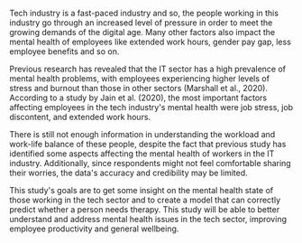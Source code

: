 Tech industry is a fast-paced industry and so, the people working in this industry go through an increased level of pressure in order to meet the growing demands of the digital age. Many other factors also impact the mental health of employees like extended work hours, gender pay gap, less employee benefits and so on. 

Previous research has revealed that the IT sector has a high prevalence of mental health problems, with employees experiencing higher levels of stress and burnout than those in other sectors (Marshall et al., 2020). According to a study by Jain et al. (2020), the most important factors affecting employees in the tech industry's mental health were job stress, job discontent, and extended work hours.

There is still not enough information in understanding the workload and work-life balance of these people, despite the fact that previous study has identified some aspects affecting the mental health of workers in the IT industry. Additionally, since respondents might not feel comfortable sharing their worries, the data's accuracy and credibility may be limited. 

This study's goals are to get some insight on the mental health state of those working in the tech sector and to create a model that can correctly predict whether a person needs therapy. This study will be able to better understand and address mental health issues in the tech sector, improving employee productivity and general wellbeing.
